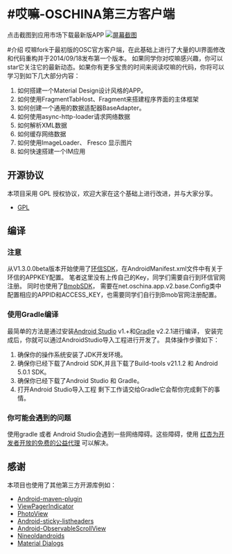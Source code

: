 #哎嘛-OSCHINA第三方客户端
===========
点击截图到应用市场下载最新版APP
[![屏幕截图](http://git.oschina.net/tonlin/android-app/raw/master/screenshots/screen_shots.jpg)](http://zhushou.360.cn/detail/index/soft_id/1987733)

#介绍
哎嘛fork于最初版的OSC官方客户端，在此基础上进行了大量的UI界面修改和代码重构并于2014/09/18发布第一个版本。
如果同学你对哎嘛感兴趣，你可以star它关注它的最新动态。如果你有更多宝贵的时间来阅读哎嘛的代码，你将可以学习到如下几大部分内容：
 1. 如何搭建一个Material Design设计风格的APP。
 2. 如何使用FragmentTabHost、Fragment来搭建程序界面的主体框架
 3. 如何创建一个通用的数据适配器BaseAdapter。
 4. 如何使用async-http-loader请求网络数据
 5. 如何解析XML数据
 6. 如何缓存网络数据
 7. 如何使用ImageLoader、 Fresco 显示图片
 8. 如何快速搭建一个IM应用

## 开源协议
本项目采用 GPL 授权协议，欢迎大家在这个基础上进行改进，并与大家分享。
* [GPL](http://www.gnu.org/licenses/licenses.en.html)

## 编译

### 注意
  从V1.3.0.0beta版本开始使用了[环信SDK](http://www.easemob.com/)，在AndroidManifest.xml文件中有关于环信的APPKEY配置。
笔者这里没有上传自己的Key，同学们需要自行到环信官网注册。 同时也使用了[BmobSDK](http://www.bmob.cn/)，
需要在net.oschina.app.v2.base.Config类中配置相应的APPID和ACCESS_KEY，也需要同学们自行到Bmob官网注册配置。

### 使用Gradle编译
最简单的方法是通过安装[Android Studio](https://developer.android.com/sdk/index.html) v1.+和[Gradle](https://www.gradle.org/) v2.2.1进行编译，
安装完成后，你就可以通过AndroidStudio导入工程进行开发了。 具体操作步骤如下：
 1. 确保你的操作系统安装了JDK开发环境。
 2. 确保你已经下载了Android SDK,并且下载了Build-tools v21.1.2 和 Android 5.0.1 SDK。
 3. 确保你已经下载了Android Studio 和 Gradle。
 4. 打开Android Studio导入工程
 剩下工作请交给Gradle它会帮你完成剩下的事情。

### 你可能会遇到的问题
使用gradle 或者 Android Studio会遇到一些网络障碍。这些障碍，使用 [红杏为开发者开放的免费的公益代理](http://honx.in/_VUh8JIkWGiHr2XaA) 可以解决。

## 感谢
 本项目也使用了其他第三方开源库例如：
 * [Android-maven-plugin](https://github.com/jayway/maven-android-plugin)
 * [ViewPagerIndicator](https://github.com/JakeWharton/Android-ViewPagerIndicator)
 * [PhotoView](https://github.com/chrisbanes/PhotoView)
 * [Android-sticky-listheaders](https://github.com/emilsjolander/StickyListHeaders)
 * [Android-ObservableScrollView](https://github.com/ksoichiro/Android-ObservableScrollView)
 * [Nineoldandroids](https://github.com/JakeWharton/NineOldAndroids)
 * [Material Dialogs](https://github.com/afollestad/material-dialogs)

